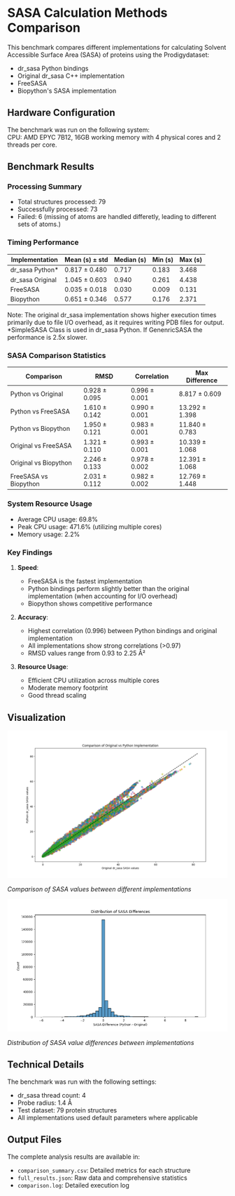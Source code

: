 # SASA Calculation Methods Comparison

This benchmark compares different implementations for calculating Solvent Accessible Surface Area (SASA) of proteins using the Prodigydataset:
- dr_sasa Python bindings
- Original dr_sasa C++ implementation
- FreeSASA
- Biopython's SASA implementation

## Hardware Configuration

The benchmark was run on the following system:\
CPU: AMD EPYC 7B12, 16GB working memory with 4 physical cores and 2 threads per core. 


## Benchmark Results

### Processing Summary
- Total structures processed: 79
- Successfully processed: 73
- Failed: 6 (missing of atoms are handled differetly, leading to different sets of atoms.)

### Timing Performance

| Implementation    | Mean (s) ± std    | Median (s) | Min (s) | Max (s) |
|------------------|-------------------|------------|---------|---------|
| dr_sasa Python*   | 0.817 ± 0.480     | 0.717      | 0.183   | 3.468   |
| dr_sasa Original | 1.045 ± 0.603     | 0.940      | 0.261   | 4.438   |
| FreeSASA         | 0.035 ± 0.018     | 0.030      | 0.009   | 0.131   |
| Biopython        | 0.651 ± 0.346     | 0.577      | 0.176   | 2.371   |

Note: The original dr_sasa implementation shows higher execution times primarily due to file I/O overhead, as it requires writing PDB files for output. \
*SimpleSASA Class is used in dr_sasa Python. If GenenricSASA the performance is 2.5x slower.

### SASA Comparison Statistics

| Comparison                 | RMSD      | Correlation | Max Difference |
|---------------------------|-----------|-------------|----------------|
| Python vs Original        | 0.928 ± 0.095 | 0.996 ± 0.001 | 8.817 ± 0.609  |
| Python vs FreeSASA        | 1.610 ± 0.142 | 0.990 ± 0.001 | 13.292 ± 1.398 |
| Python vs Biopython       | 1.950 ± 0.121 | 0.983 ± 0.001 | 11.840 ± 0.783 |
| Original vs FreeSASA      | 1.321 ± 0.110 | 0.993 ± 0.001 | 10.339 ± 1.068 |
| Original vs Biopython     | 2.246 ± 0.133 | 0.978 ± 0.002 | 12.391 ± 1.068 |
| FreeSASA vs Biopython     | 2.031 ± 0.112 | 0.982 ± 0.002 | 12.769 ± 1.448 |

### System Resource Usage
- Average CPU usage: 69.8%
- Peak CPU usage: 471.6% (utilizing multiple cores)
- Memory usage: 2.2%

### Key Findings

1. **Speed**: 
   - FreeSASA is the fastest implementation
   - Python bindings perform slightly better than the original implementation (when accounting for I/O overhead)
   - Biopython shows competitive performance

2. **Accuracy**:
   - Highest correlation (0.996) between Python bindings and original implementation
   - All implementations show strong correlations (>0.97)
   - RMSD values range from 0.93 to 2.25 Å²

3. **Resource Usage**:
   - Efficient CPU utilization across multiple cores
   - Moderate memory footprint
   - Good thread scaling

## Visualization

<img src="data/benchmark_results1/implementation_comparison.png" alt="SASA Implementation Comparison">
<p><em>Comparison of SASA values between different implementations</em></p>

<img src="data/benchmark_results1/differences_distribution.png" alt="SASA Differences Distribution">
<p><em>Distribution of SASA value differences between implementations</em></p>

## Technical Details

The benchmark was run with the following settings:
- dr_sasa thread count: 4
- Probe radius: 1.4 Å
- Test dataset: 79 protein structures
- All implementations used default parameters where applicable

## Output Files
The complete analysis results are available in:
- `comparison_summary.csv`: Detailed metrics for each structure
- `full_results.json`: Raw data and comprehensive statistics
- `comparison.log`: Detailed execution log